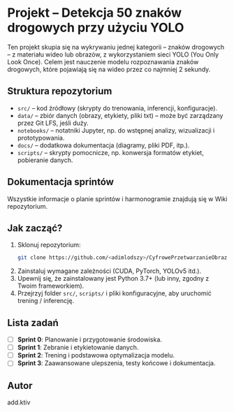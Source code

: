 # Projekt – Detekcja 50 znaków drogowych przy użyciu YOLO
Ten projekt skupia się na wykrywaniu jednej kategorii – znaków drogowych – z materiału wideo lub obrazów, z wykorzystaniem sieci YOLO (You Only Look Once). Celem jest nauczenie modelu rozpoznawania znaków drogowych, które pojawiają się na wideo przez co najmniej 2 sekundy.

## Struktura repozytorium

- `src/` – kod źródłowy (skrypty do trenowania, inferencji, konfiguracje).
- `data/` – zbiór danych (obrazy, etykiety, pliki txt) – może być zarządzany przez Git LFS, jeśli duży.
- `notebooks/` – notatniki Jupyter, np. do wstępnej analizy, wizualizacji i prototypowania.
- `docs/` – dodatkowa dokumentacja (diagramy, pliki PDF, itp.).
- `scripts/` – skrypty pomocnicze, np. konwersja formatów etykiet, pobieranie danych.

## Dokumentacja sprintów

Wszystkie informacje o planie sprintów i harmonogramie znajdują się w Wiki repozytorium.

## Jak zacząć?

1. Sklonuj repozytorium:
   ```bash
   git clone https://github.com/<adimlodszy>/CyfrowePrzetwarzanieObrazu.git
   ```
2. Zainstaluj wymagane zależności (CUDA, PyTorch, YOLOv5 itd.).
3. Upewnij się, że zainstalowany jest Python 3.7+ (lub inny, zgodny z Twoim frameworkiem).
4. Przejrzyj folder `src/`, `scripts/` i pliki konfiguracyjne, aby uruchomić trening / inferencję.

## Lista zadań

- [ ] **Sprint 0**: Planowanie i przygotowanie środowiska.
- [ ] **Sprint 1**: Zebranie i etykietowanie danych.
- [ ] **Sprint 2**: Trening i podstawowa optymalizacja modelu.
- [ ] **Sprint 3**: Zaawansowane ulepszenia, testy końcowe i dokumentacja.

## Autor

add.ktiv
